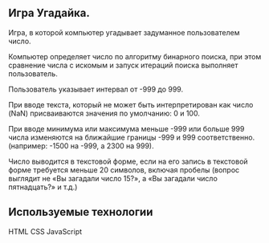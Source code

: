 ## Игра Угадайка.
Игра, в которой компьютер угадывает задуманное пользователем число.

Компьютер определяет число по алгоритму бинарного поиска, при этом сравнение числа с искомым и запуск итераций поиска выполняет пользователь.

Пользователь указывает интервал от -999 до 999.

При вводе текста, который не может быть интерпретирован как число (NaN) присваиваются значения по умолчанию: 0 и 100.

При вводе минимума или максимума меньше -999 или больше 999 числа изменяются на ближайшие границы -999 и 999 соответственно. (например: -1500 на -999, а 2300 на 999).

Число выводится в текстовой форме, если на его запись в текстовой форме требуется меньше 20 символов, включая пробелы (вопрос выглядит не «Вы загадали число 15?», а «Вы загадали число пятнадцать?» и т.д.)

## Используемые технологии
HTML
CSS
JavaScript
